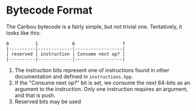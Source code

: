# Bytecode Format

The Caribou bytecode is a fairly simple, but not trivial one. Tentatively, it looks like this:

```
0          1             6                  7
|----------|-------------|------------------|
| reserved | instruction | Consume next op? |
|----------|-------------|------------------|
```

1. The instruction bits represent one of instructions found in other
   documentation and defined in `instructions.hpp`.
2. If the "Consume next op?" bit is set, we consume the next 64-bits as an
   argument to the instruction. Only one instruction requires an argument, and
   that is push.
3. Reserved bits may be used

